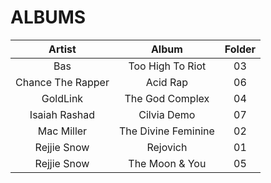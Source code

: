 # ALBUMS

Artist | Album | Folder
:----: | :---: | :---:
Bas | Too High To Riot | 03
Chance The Rapper | Acid Rap | 06
GoldLink | The God Complex | 04
Isaiah Rashad | Cilvia Demo | 07
Mac Miller | The Divine Feminine | 02
Rejjie Snow | Rejovich | 01
Rejjie Snow | The Moon & You | 05


